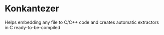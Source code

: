# Konkantezer
Helps embedding any file to C/C++ code and creates automatic extractors in C ready-to-be-compiled
